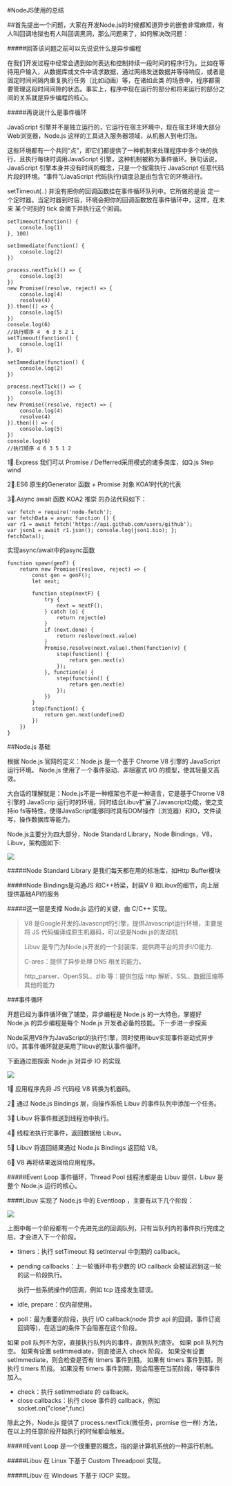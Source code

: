 #NodeJS使用的总结

##首先提出一个问题，大家在开发Node.js的时候都知道异步的嵌套非常麻烦，有人叫回调地狱也有人叫回调黑洞，那么问题来了，如何解决改问题：

#####回答该问题之前可以先说说什么是异步编程

在我们开发过程中经常会遇到如何表达和控制持续一段时间的程序行为。比如在等待用户输入，从数据库或文件中请求数据，通过网络发送数据并等待响应，或者是固定时间间隔内重复执行任务（比如动画）等，在诸如此类 的场景中，程序都需要管理这段时间间隙的状态。事实上，程序中现在运行的部分和将来运行的部分之间的关系就是异步编程的核心。

#####再说说什么是事件循环

JavaScript 引擎并不是独立运行的，它运行在宿主环境中，现在宿主环境大部分Web浏览器，Node.js 这样的工具进入服务器领域，从机器人到电灯泡。

这些环境都有一个共同“点”，即它们都提供了一种机制来处理程序中多个块的执行，且执行每块时调用JavaScript 引擎，这种机制被称为事件循环。换句话说，JavaScript 引擎本身并没有时间的概念，只是一个按需执行 JavaScript 任意代码 片段的环境。“事件”(JavaScript 代码执行)调度总是由包含它的环境进行。

setTimeout(..) 并没有把你的回调函数挂在事件循环队列中。它所做的是设 定一个定时器。当定时器到时后，环境会把你的回调函数放在事件循环中，这样，在未来 某个时刻的 tick 会摘下并执行这个回调。

```
setTimeout(function() {
    console.log(1)
}, 100)

setImmediate(function() {
    console.log(2)
})

process.nextTick(() => {
    console.log(3)
})
new Promise((resolve, reject) => {
    console.log(4)
    resolve(4)
}).then(() => {
    console.log(5)
})
console.log(6)
//执行顺序 4  6 3 5 2 1
setTimeout(function() {
    console.log(1)
}, 0)

setImmediate(function() {
    console.log(2)
})

process.nextTick(() => {
    console.log(3)
})
new Promise((resolve, reject) => {
    console.log(4)
    resolve(4)
}).then(() => {
    console.log(5)
})
console.log(6)
//执行顺序 4 6 3 5 1 2
```

1⃣️.Express 我们可以 Promise / Defferred采用模式的诸多类库，如Q.js Step wind 


2⃣️.ES6 原生的Generator 函数 + Promise 对象 KOA1时代的代表

3⃣️.Async await 函数 KOA2 推崇 的办法代码如下：

```
var fetch = require('node-fetch'); 
var fetchData = async function () { 
var r1 = await fetch('https://api.github.com/users/github'); 
var json1 = await r1.json(); console.log(json1.bio); }; 
fetchData();
```

实现async/await中的async函数

```
function spawn(genF) {
    return new Promise((reslove, reject) => {
        const gen = genF();
        let next;

        function step(nextF) {
            try {
                next = nextF();
            } catch (e) {
                return reject(e)
            }
            if (next.done) {
                return reslove(next.value)
            }
            Promise.resolve(next.value).then(function(v) {
                step(function() {
                    return gen.next(v)
                });
            }, function(e) {
                step(function() {
                    return gen.next(e)
                });
            })
        }
        step(function() {
            return gen.next(undefined)
        })
    })
}
```

##Node.js 基础


根据 Node.js 官网的定义：Node.js 是一个基于 Chrome V8 引擎的 JavaScript 运行环境。 Node.js 使用了一个事件驱动、非阻塞式 I/O 的模型，使其轻量又高效。


大白话的理解就是：Node.js不是一种框架也不是一种语言，它是基于Chrome V8 引擎的 JavaScrip 运行时的环境，同时结合Libuv扩展了Javascript功能，使之支持io fs等特性，使得JavaScript能够同时具有DOM操作（浏览器）和IO，文件读写，操作数据库等能力。

Node.js主要分为四大部分，Node Standard Library，Node Bindings，V8，Libuv，架构图如下:



![](https://wendaoshuai66.github.io/study/note/images/node结构.png)

#####Node Standard Library 是我们每天都在用的标准库，如Http Buffer模块

#####Node Bindings是沟通JS 和C++桥梁，封装V 8 和Libuv的细节，向上层提供基础API的服务

#####这一层是支撑 Node.js 运行的关键，由 C/C++ 实现。


>V8 是Google开发的Javascript的引擎，提供Javascript运行环境，主要是将 JS 代码编译成原生机器码，可以说是Node.js的发动机
>
>Libuv 是专门为Node.js开发的一个封装库，提供跨平台的异步I/O能力.
>
>C-ares：提供了异步处理 DNS 相关的能力。
>
>http_parser、OpenSSL、zlib 等：提供包括 http 解析、SSL、数据压缩等其他的能力
>


###事件循环

开题已经为事件循环做了铺垫，异步编程是 Node.js 的一大特色，掌握好 Node.js 的异步编程是每个 Node.js 开发者必备的技能。下一步进一步探索

Node采用V8作为JavaScript的执行引擎，同时使用libuv实现事件驱动式异步I/O。其事件循环就是采用了libuv的默认事件循环。

下面通过图探索 Node.js 对异步 IO 的实现


![](https://wendaoshuai66.github.io/study/note/images/libuv.png)

1⃣️ 应用程序先将 JS 代码经 V8 转换为机器码。

2⃣️ 通过 Node.js Bindings 层，向操作系统 Libuv 的事件队列中添加一个任务。

3⃣️ Libuv 将事件推送到线程池中执行。

4⃣️ 线程池执行完事件，返回数据给 Libuv。

5⃣️ Libuv 将返回结果通过 Node.js Bindings 返回给 V8。

6⃣️ V8 再将结果返回给应用程序。

#####Event Loop 事件循环，Thread Pool 线程池都是由 Libuv 提供，Libuv 是整个 Node.js 运行的核心。


####Libuv 实现了 Node.js 中的 Eventloop ，主要有以下几个阶段：


![](https://wendaoshuai66.github.io/study/note/images/libuv1.png)

上图中每一个阶段都有一个先进先出的回调队列，只有当队列内的事件执行完成之后，才会进入下一个阶段。

+ timers：执行 setTimeout 和 setInterval 中到期的 callback。
+ pending callbacks：上一轮循环中有少数的 I/O callback 会被延迟到这一轮的这一阶段执行。


   执行一些系统操作的回调，例如 tcp 连接发生错误。
   
+ idle, prepare：仅内部使用。
+ poll：最为重要的阶段，执行 I/O callback(node 异步 api 的回调，事件订阅回调等)，在适当的条件下会阻塞在这个阶段。


如果 poll 队列不为空，直接执行队列内的事件，直到队列清空。
如果 poll 队列为空。
如果有设置 setImmediate，则直接进入 check 阶段。
如果没有设置 setImmediate，则会检查是否有 timers 事件到期。
如果有 timers 事件到期，则执行 timers 阶段。
如果没有 timers 事件到期，则会阻塞在当前阶段，等待事件加入。

+ check：执行 setImmediate 的 callback。
+ close callbacks：执行 close 事件的 callback，例如 socket.on("close",func)

除此之外，Node.js 提供了 process.nextTick(微任务，promise 也一样) 方法，在以上的任意阶段开始执行的时候都会触发。

#####Event Loop 是一个很重要的概念，指的是计算机系统的一种运行机制。

#####Libuv 在 Linux 下基于 Custom Threadpool 实现。

#####Libuv 在 Windows 下基于 IOCP 实现。


 


